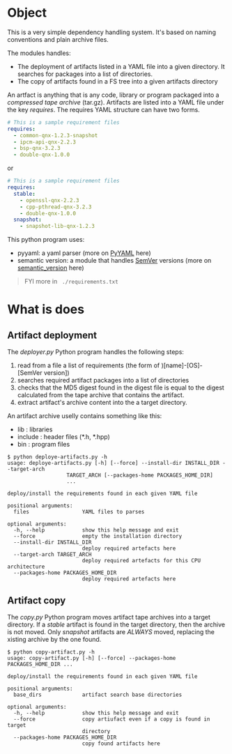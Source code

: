 # Object

This is a very simple dependency handling system. It's based on naming conventions and plain archive files.

The modules handles:
- The deployment of artifacts listed in a YAML file into a given directory. It searches for packages into a list of directories.
- The copy of artifacts found in a FS tree into a given artifacts directory

An artfact is anything that is any code, library or program packaged into a _compressed tape archive_ (tar.gz). Artifacts are listed 
into a YAML file under the key *requires*. The requires YAML structure can have two forms.

```yaml
# This is a sample requirement files
requires:
  - common-qnx-1.2.3-snapshot
  - ipcm-api-qnx-2.2.3
  - bsp-qnx-3.2.3
  - double-qnx-1.0.0
``` 
or
```yaml
# This is a sample requirement files
requires:
  stable:
    - openssl-qnx-2.2.3
    - cpp-pthread-qnx-3.2.3
    - double-qnx-1.0.0
  snapshot:
    - snapshot-lib-qnx-1.2.3
```

This python program uses:
- pyyaml: a yaml parser (more on [PyYAML](https://pypi.org/project/PyYAML/) here)
- semantic version: a module that handles [SemVer]() versions (more on [semantic_version](https://pypi.org/project/semantic-version/) here) 

> FYI more in ` ./requirements.txt` 

# What is does

## Artifact deployment

The *deployer.py* Python program handles the following steps:
1. read from a file a list of requirements (the form of )[name]-[OS]-[SemVer version])
1. searches required artifact packages into a list of directories
2. checks that the MD5 digest found in the digest file is equal to the digest calculated from the tape archive that contains the artifact.
3. extract artifact's archive content into the a target directory.

An artifact archive uselly contains something like this:
   - lib : libraries
   - include : header files (*.h, *.hpp)
   - bin : program files

```shell script
$ python deploye-artifacts.py -h
usage: deploye-artifacts.py [-h] [--force] --install-dir INSTALL_DIR --target-arch
                   TARGET_ARCH [--packages-home PACKAGES_HOME_DIR]
                   ...

deploy/install the requirements found in each given YAML file

positional arguments:
  files                 YAML files to parses

optional arguments:
  -h, --help            show this help message and exit
  --force               empty the installation directory
  --install-dir INSTALL_DIR
                        deploy required artefacts here
  --target-arch TARGET_ARCH
                        deploy required artefacts for this CPU architecture
  --packages-home PACKAGES_HOME_DIR
                        deploy required artefacts here
``` 

## Artifact copy

The *copy.py* Python program moves artifact tape archives into a target directory. If a *stable* artifact is found in the target directory, 
then the archive is not moved. Only *snapshot* artifacts are  *ALWAYS* moved, replacing the xisting archive by the one found.

```shell script
$ python copy-artifact.py -h
usage: copy-artifact.py [-h] [--force] --packages-home PACKAGES_HOME_DIR ...

deploy/install the requirements found in each given YAML file

positional arguments:
  base_dirs             artifact search base directories

optional arguments:
  -h, --help            show this help message and exit
  --force               copy artiufact even if a copy is found in target
                        directory
  --packages-home PACKAGES_HOME_DIR
                        copy found artifacts here
```